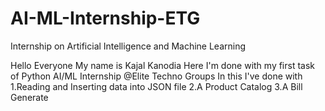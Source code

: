 # AI-ML-Internship-ETG
Internship on Artificial Intelligence and  Machine Learning

Hello Everyone 
My name is Kajal Kanodia 
Here I'm done with my first task of Python AI/ML Internship @Elite Techno Groups 
In this I've done with 
1.Reading and Inserting data into JSON file 
2.A Product Catalog 
3.A Bill Generate
